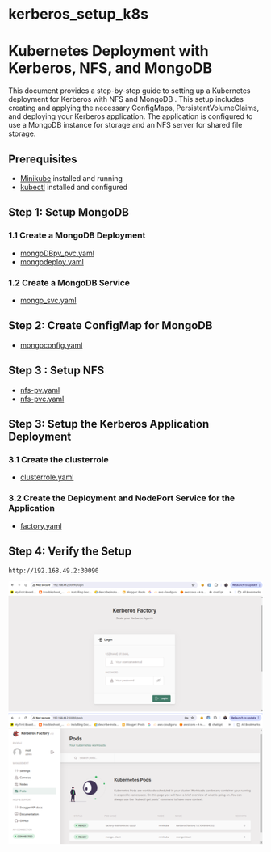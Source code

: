 # kerberos_setup_k8s
# Kubernetes Deployment with Kerberos, NFS, and MongoDB

This document provides a step-by-step guide to setting up a Kubernetes deployment for Kerberos with NFS and MongoDB . This setup includes creating and applying the necessary ConfigMaps, PersistentVolumeClaims, and deploying your Kerberos application. The application is configured to use a MongoDB instance for storage and an NFS server for shared file storage.

## Prerequisites

- [Minikube](https://minikube.sigs.k8s.io/docs/start/) installed and running
- [kubectl](https://kubernetes.io/docs/tasks/tools/install-kubectl/) installed and configured 

## Step 1: Setup MongoDB

### 1.1 Create a MongoDB Deployment
- [mongoDBpv_pvc.yaml](mongoDBpv_pvc.yaml)
- [mongodeploy.yaml](mongodeploy.yaml)
### 1.2 Create a MongoDB Service
- [mongo_svc.yaml](mongo_svc.yaml)
## Step 2: Create ConfigMap for MongoDB
- [mongoconfig.yaml](mongoconfig.yaml)
## Step 3 : Setup NFS 
- [nfs-pv.yaml](nfs-pv.yaml)
- [nfs-pvc.yaml](nfs-pvc.yaml)

## Step 3: Setup the Kerberos Application Deployment
### 3.1 Create the clusterrole
- [clusterrole.yaml](clusterrole.yaml)
### 3.2 Create the Deployment and NodePort Service for the Application
- [factory.yaml](factory.yaml)
## Step 4: Verify the Setup
```
http://192.168.49.2:30090
```
<img src=login.png>
<img src=test.png>
